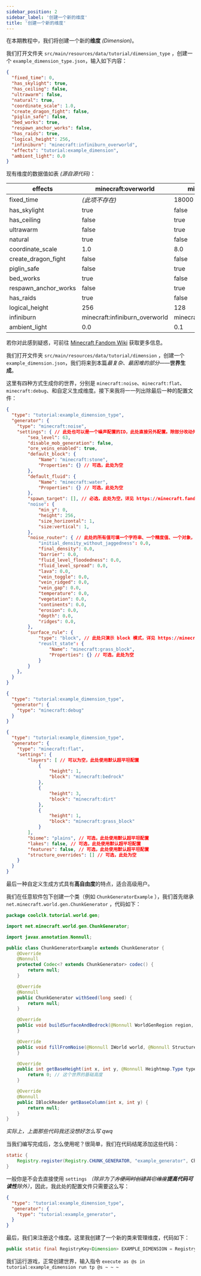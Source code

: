 ```yaml
---
sidebar_position: 2
sidebar_label: '创建一个新的维度'
title: '创建一个新的维度'
---
```


在本期教程中，我们将创建一个新的**维度** *(Dimension)*。

我们打开文件夹 ```src/main/resources/data/tutorial/dimension_type``` ，创建一个 ```example_dimension_type.json```，输入如下内容：

```json title="/src/main/resources/data/tutorial/dimension_type/example_dimension_type.json" showLineNumbers
{
  "fixed_time": 0,
  "has_skylight": true,
  "has_ceiling": false,
  "ultrawarm": false,
  "natural": true,
  "coordinate_scale": 1.0,
  "create_dragon_fight": false,
  "piglin_safe": false,
  "bed_works": true,
  "respawn_anchor_works": false,
  "has_raids": true,
  "logical_height": 256,
  "infiniburn": "minecraft:infiniburn_overworld",
  "effects": "tutorial:example_dimension",
  "ambient_light": 0.0
}
```

现有维度的数据值如表 *(源自源代码)*：

| effects              | minecraft:overworld            | minecraft:nether            | minecraft:end            |
|----------------------|--------------------------------|-----------------------------|--------------------------|
| fixed_time           | *(此项不存在)*                      | 18000                       | 6000                     |
| has_skylight         | true                           | false                       | false                    |
| has_ceiling          | false                          | true                        | false                    |
| ultrawarm            | false                          | true                        | false                    |
| natural              | true                           | false                       | false                    |
| coordinate_scale     | 1.0                            | 8.0                         | 1.0                      |
| create_dragon_fight  | false                          | false                       | true                     |
| piglin_safe          | false                          | true                        | false                    |
| bed_works            | true                           | false                       | false                    |
| respawn_anchor_works | false                          | true                        | false                    |
| has_raids            | true                           | false                       | true                     |
| logical_height       | 256                            | 128                         | 256                      |
| infiniburn           | minecraft:infiniburn_overworld | minecraft:infiniburn_nether | minecraft:infiniburn_end |
| ambient_light        | 0.0                            | 0.1                         | 0.0                      |

若你对此感到疑惑，可前往 [Minecraft Fandom Wiki](https://minecraft.fandom.com/zh/wiki/%E8%87%AA%E5%AE%9A%E4%B9%89%E7%BB%B4%E5%BA%A6#%E9%BB%98%E8%AE%A4%E5%80%BC) 获取更多信息。

我们打开文件夹 ```src/main/resources/data/tutorial/dimension``` ，创建一个 ```example_dimension.json```，我们将来到本篇*最复杂、最困难的部分*——**世界生成**。

这里有四种方式生成你的世界，分别是 ```minecraft:noise```、```minecraft:flat```、```minecraft:debug```、和自定义生成维度。接下来我将一一列出除最后一种的配置文件：

```json showLineNumbers
{
  "type": "tutorial:example_dimension_type",
  "generator": {
    "type": "minecraft:noise",
    "settings": { // 此处也可以是一个噪声配置的ID，此处直接另外配置。除部分改动外，默认使用主世界配置
        "sea_level": 63,
        "disable_mob_generation": false,
        "ore_veins_enabled": true,
        "default_block": {
            "Name": "minecraft:stone",
            "Properties": {} // 可选，此处为空
        },
        "default_fluid": {
            "Name": "minecraft:water",
            "Properties": {} // 可选，此处为空
        },
        "spawn_target": [], // 必选，此处为空，详见 https://minecraft.fandom.com/zh/wiki/%E8%87%AA%E5%AE%9A%E4%B9%89%E4%B8%96%E7%95%8C%E7%94%9F%E6%88%90#%E5%99%AA%E5%A3%B0%E8%AE%BE%E7%BD%AE
        "noise": {
            "min_y": 0,
            "height": 256,
            "size_horizontal": 1,
            "size:vertical": 1,
        },
        "noise_router": { // 此处的所有值可填一个字符串、一个精度值、一个对象，详见 https://minecraft.fandom.com/zh/wiki/%E8%87%AA%E5%AE%9A%E4%B9%89%E4%B8%96%E7%95%8C%E7%94%9F%E6%88%90#%E5%99%AA%E5%A3%B0%E8%AE%BE%E7%BD%AE
            "initial_density_without_jaggedness": 0.0,
            "final_density": 0.0,
            "barrier": 0.0,
            "fluid_level_floodedness": 0.0,
            "fluid_level_spread": 0.0,
            "lava": 0.0,
            "vein_toggle": 0.0,
            "vein_ridged": 0.0,
            "vein_gap": 0.0,
            "temperature": 0.0,
            "vegetation": 0.0,
            "continents": 0.0,
            "erosion": 0.0,
            "depth": 0.0,
            "ridges": 0.0,
        },
        "surface_rule": {
            "type": "block", // 此处只演示 block 模式，详见 https://minecraft.fandom.com/zh/wiki/%E8%87%AA%E5%AE%9A%E4%B9%89%E4%B8%96%E7%95%8C%E7%94%9F%E6%88%90#%E5%99%AA%E5%A3%B0%E8%AE%BE%E7%BD%AE
            "reuslt_state": {
                "Name": "minecraft:grass_block",
                "Properties": {} // 可选，此处为空
            }
        }
    },
  }
}
```

```json showLineNumbers
{
  "type": "tutorial:example_dimension_type",
  "generator": {
    "type": "minecraft:debug"
  }
}
```

```json showLineNumbers
{
  "type": "tutorial:example_dimension_type",
  "generator": {
    "type": "minecraft:flat",
    "settings": {
        "layers": [ // 可以为空，此处使用默认超平坦配置
            {
                "height": 1,
                "block": "minecraft:bedrock"
            },
            {
                "height": 3,
                "block": "minecraft:dirt"
            },
            {
                "height": 1,
                "block": "minecraft:grass_block"
            }
        ],
        "biome": "plains", // 可选，此处使用默认超平坦配置
        "lakes": false, // 可选，此处使用默认超平坦配置
        "features": false, // 可选，此处使用默认超平坦配置
        "structure_overrides": [] // 可选，此处为空
    }
  }
}
```

最后一种自定义生成方式具有**高自由度**的特点，适合高级用户。

我们在任意软件包下创建一个类（例如 ```ChunkGeneratorExample``` ），我们首先继承 ```net.minecraft.world.gen.ChunkGenerator``` ，代码如下：

```java title="/src/main/java/coolclk/tutorial/world/gen/ChunkGeneratorExample.java" showLineNumbers
package coolclk.tutorial.world.gen;

import net.minecraft.world.gen.ChunkGenerator;

import javax.annotation.Nonnull;

public class ChunkGeneratorExample extends ChunkGenerator {
    @Override
    @Nonnull
    protected Codec<? extends ChunkGenerator> codec() {
        return null;
    }

    @Override
    @Nonnull
    public ChunkGenerator withSeed(long seed) {
        return null;
    }

    @Override
    public void buildSurfaceAndBedrock(@Nonnull WorldGenRegion region, @Nonnull IChunk chunk) {
    }

    @Override
    public void fillFromNoise(@Nonnull IWorld world, @Nonnull StructureManager manager, @Nonnull IChunk chunk) {
    }

    @Override
    public int getBaseHeight(int x, int y, @Nonnull Heightmap.Type type) {
        return 0; // 这个世界的基础高度
    }

    @Override
    @Nonnull
    public IBlockReader getBaseColumn(int x, int y) {
        return null;
    }
}
```

*实际上，上面那些代码我还没想好怎么写 qwq*

当我们编写完成后，怎么使用呢？很简单，我们在代码结尾添加这些代码：

```java title="/src/main/java/coolclk/tutorial/world/gen/ChunkGeneratorExample.java"
static {
    Registry.register(Registry.CHUNK_GENERATOR, "example_generator", ChunkGeneratorExample.CODEC);
}
```

一般你是不会去直接使用 ```settings``` *（除非为了~~方便同时创建其它维度~~**提高代码可读性**除外）*，因此，我此处的配置文件只需要这么写：

```json title="/src/main/resources/data/tutorial/dimension/example_dimension.json" showLineNumbers
{
  "type": "tutorial:example_dimension_type",
  "generator": {
    "type": "tutorial:example_generator",
  }
}
```

最后，我们来注册这个维度。这里我创建了一个新的类来管理维度，代码如下：

```java title="/src/main/java/coolclk/tutorial/common/DimensionManager.java"
public static final RegistryKey<Dimension> EXAMPLE_DIMENSION = RegistryKey.create(Registry.LEVEL_STEM_REGISTRY, new ResourceLocation("example_dimension"));
```

我们运行游戏，正常创建世界，输入指令 ```execute as @s in tutorial:example_dimension run tp @s ~ ~ ~```